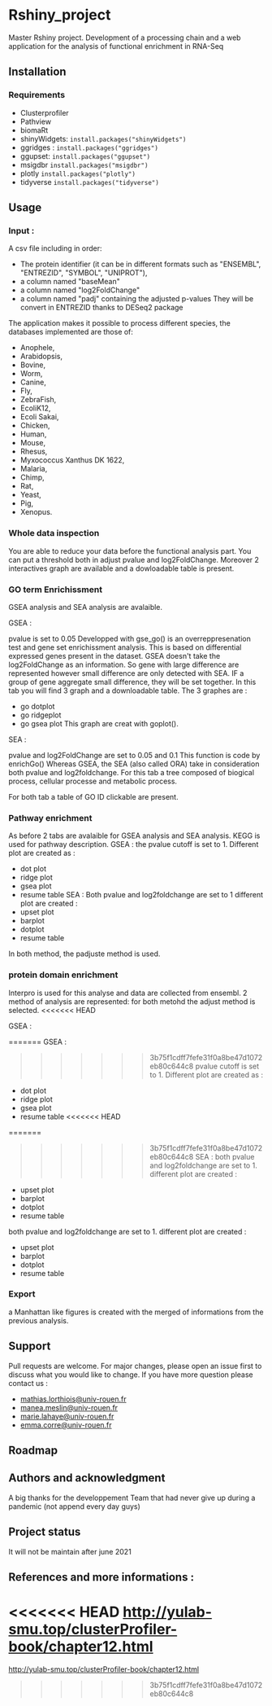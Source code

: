 # Rshiny_project
Master Rshiny project.
Development of a processing chain and a web application for the analysis of functional enrichment in RNA-Seq

## Installation 
### Requirements
- Clusterprofiler
- Pathview
- biomaRt
- shinyWidgets: `install.packages("shinyWidgets")`
- ggridges : `install.packages("ggridges")`
- ggupset: `install.packages("ggupset")`
- msigdbr `install.packages("msigdbr")`
- plotly `install.packages("plotly")`
- tidyverse `install.packages("tidyverse")`


## Usage
### Input :
A csv file including in order:
- The protein identifier (it can be in different formats such as "ENSEMBL", "ENTREZID", "SYMBOL", "UNIPROT"),
- a column named "baseMean"
- a column named "log2FoldChange"
- a column named "padj" containing the adjusted p-values
They will be convert in ENTREZID thanks to DESeq2 package

The application makes it possible to process different species, the databases implemented are those of:
- Anophele,
- Arabidopsis,
- Bovine,
- Worm,
- Canine,
- Fly,
- ZebraFish,
- EcoliK12,
- Ecoli Sakai,
- Chicken,
- Human,
- Mouse,
- Rhesus,
- Myxococcus Xanthus DK 1622,
- Malaria,
- Chimp,
- Rat,
- Yeast,
- Pig,
- Xenopus.

### Whole data inspection 
You are able to reduce your data before the functional analysis part.
You can put a threshold both in adjust pvalue and log2FoldChange. 
Moreover 2 interactives graph are available and a dowloadable table is present.

### GO term Enrichissment 
GSEA analysis and SEA analysis are avalaible.

GSEA :

pvalue is set to 0.05
Developped with gse_go() is an overreppresenation test and gene set enrichissment analysis.
This is based on differential expressed genes present in the dataset. GSEA doesn't take the log2FoldChange as an information. So gene with large difference are represented however small difference are only detected with SEA. IF a group of gene aggregate small difference, they will be set together. 
In this tab you will find 3 graph and a downloadable table.
The 3 graphes are :
- go dotplot
- go ridgeplot
- go gsea plot 
This graph are creat with goplot().

SEA :

pvalue and log2FoldChange are set to 0.05 and 0.1 
This function is code by enrichGo()
Whereas GSEA, the SEA (also called ORA) take in consideration both pvalue and log2foldchange. 
For this tab a tree composed of biogical process, cellular processe and metabolic process.

For both tab a table of GO ID clickable are present.
### Pathway enrichment
As before 2 tabs are avalaible for GSEA analysis and SEA analysis.
KEGG is used for pathway description. 
GSEA :
the pvalue cutoff is set to 1.
Different plot are created as :
- dot plot
- ridge plot
-  gsea plot
- resume table
SEA :
Both pvalue and log2foldchange are set to 1 
different plot are created :
- upset plot
- barplot
- dotplot
- resume table

In both method, the padjuste method is used.

### protein domain enrichment
Interpro is used for this analyse and data are collected from ensembl.
2 method of analysis are represented: 
for both metohd the adjust method is selected. 
<<<<<<< HEAD

GSEA :

=======
GSEA :
>>>>>>> 3b75f1cdff7fefe31f0a8be47d1072eb80c644c8
pvalue cutoff is set to 1. 
Different plot are created as :
- dot plot
- ridge plot
-  gsea plot
- resume table
<<<<<<< HEAD

=======
>>>>>>> 3b75f1cdff7fefe31f0a8be47d1072eb80c644c8
SEA : 
both pvalue and log2foldchange are set to 1.
different plot are created :
- upset plot
- barplot
- dotplot
- resume table

both pvalue and log2foldchange are set to 1.
different plot are created :
- upset plot
- barplot
- dotplot
- resume table

### Export 
a Manhattan like figures is created with the merged of informations from the previous analysis.

## Support 
Pull requests are welcome. For major changes, please open an issue first to discuss what you would like to change.
If you have more question please contact us :
- mathias.lorthiois@univ-rouen.fr
- manea.meslin@univ-rouen.fr
- marie.lahaye@univ-rouen.fr
- emma.corre@univ-rouen.fr

## Roadmap



## Authors and acknowledgment
A big thanks for the developpement Team that had never give up during a pandemic (not append every day guys)

## Project status
It will not be maintain after june 2021 

## References and more informations :
<<<<<<< HEAD
http://yulab-smu.top/clusterProfiler-book/chapter12.html
=======
http://yulab-smu.top/clusterProfiler-book/chapter12.html
>>>>>>> 3b75f1cdff7fefe31f0a8be47d1072eb80c644c8
